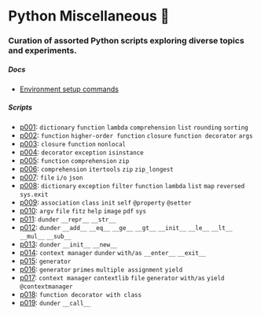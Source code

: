 # Python Miscellaneous 🐍

### Curation of assorted Python scripts exploring diverse topics and experiments.

##### Docs

- [Environment setup commands](./doc/environment_setup.md)

##### Scripts

- [p001](./src/p001.py): `dictionary` `function` `lambda` `comprehension` `list` `rounding` `sorting`
- [p002](./src/p002.py): `function` `higher-order function` `closure` `function decorator` `args`
- [p003](./src/p003.py): `closure` `function` `nonlocal`
- [p004](./src/p004.py): `decorator` `exception` `isinstance`
- [p005](./src/p005.py): `function` `comprehension` `zip`
- [p006](./src/p006.py): `comprehension` `itertools` `zip` `zip_longest`
- [p007](./src/p007.py): `file` `i/o` `json`
- [p008](./src/p008.py): `dictionary` `exception` `filter` `function` `lambda` `list` `map` `reversed` `sys.exit`
- [p009](./src/p009.py): `association` `class` `init` `self` `@property` `@setter`
- [p010](./src/p010.py): `argv` `file` `fitz` `help` `image` `pdf` `sys`
- [p011](./src/p011.py): `dunder` `__repr__` `__str__`
- [p012](./src/p012.py): `dunder` `__add__` `__eq__` `__ge__` `__gt__` `__init__` `__le__` `__lt__` `__mul__` `__sub__`
- [p013](./src/p013.py): `dunder` `__init__` `__new__`
- [p014](./src/p014.py): `context manager` `dunder` `with/as` `__enter__` `__exit__`
- [p015](./src/p015.py): `generator`
- [p016](./src/p016.py): `generator` `primes` `multiple assignment` `yield`
- [p017](./src/p017.py): `context manager` `contextlib` `file` `generator` `with/as` `yield` `@contextmanager`
- [p018](./src/p018.py): `function decorator with class`
- [p019](./src/p019.py): `dunder` `__call__`
